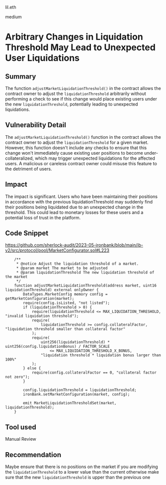 lil.eth

medium

# Arbitrary Changes in Liquidation Threshold May Lead to Unexpected User Liquidations

## Summary
The function `adjustMarketLiquidationThreshold()` in the contract allows the contract owner to adjust the `liquidationThreshold` arbitrarily without performing a check to see if this change would place existing users under the new `liquidationThreshold`, potentially leading to unexpected liquidations.

## Vulnerability Detail
The `adjustMarketLiquidationThreshold()` function in the contract allows the contract owner to adjust the `liquidationThreshold` for a given market. However, this function doesn't include any checks to ensure that this change won't immediately cause existing user positions to become under-collateralized, which may trigger unexpected liquidations for the affected users. A malicious or careless contract owner could misuse this feature to the detriment of users.

## Impact
The impact is significant. Users who have been maintaining their positions in accordance with the previous liquidationThreshold may suddenly find their positions being liquidated due to an unexpected change in the threshold. This could lead to monetary losses for these users and a potential loss of trust in the platform.

## Code Snippet
https://github.com/sherlock-audit/2023-05-ironbank/blob/main/ib-v2/src/protocol/pool/MarketConfigurator.sol#L223
```solidity
    /**
     * @notice Adjust the liquidation threshold of a market.
     * @param market The market to be adjusted
     * @param liquidationThreshold The new liquidation threshold of the market
     */
    function adjustMarketLiquidationThreshold(address market, uint16 liquidationThreshold) external onlyOwner {
        DataTypes.MarketConfig memory config = getMarketConfiguration(market);
        require(config.isListed, "not listed");
        if (liquidationThreshold > 0) {
            require(liquidationThreshold <= MAX_LIQUIDATION_THRESHOLD, "invalid liquidation threshold");
            require(
                liquidationThreshold >= config.collateralFactor, "liquidation threshold smaller than collateral factor"
            );
            require(
                uint256(liquidationThreshold) * uint256(config.liquidationBonus) / FACTOR_SCALE
                    <= MAX_LIQUIDATION_THRESHOLD_X_BONUS,
                "liquidation threshold * liquidation bonus larger than 100%"
            );
        } else {
            require(config.collateralFactor == 0, "collateral factor not zero");
        }

        config.liquidationThreshold = liquidationThreshold;
        ironBank.setMarketConfiguration(market, config);

        emit MarketLiquidationThresholdSet(market, liquidationThreshold);
    }
```
## Tool used

Manual Review

## Recommendation

Maybe ensure that there is no positions on the market if you are modifying the `liquidationThreshold` to a lower value than the current otherwise make sure that the new `liquidationThreshold` is upper than the previous one

